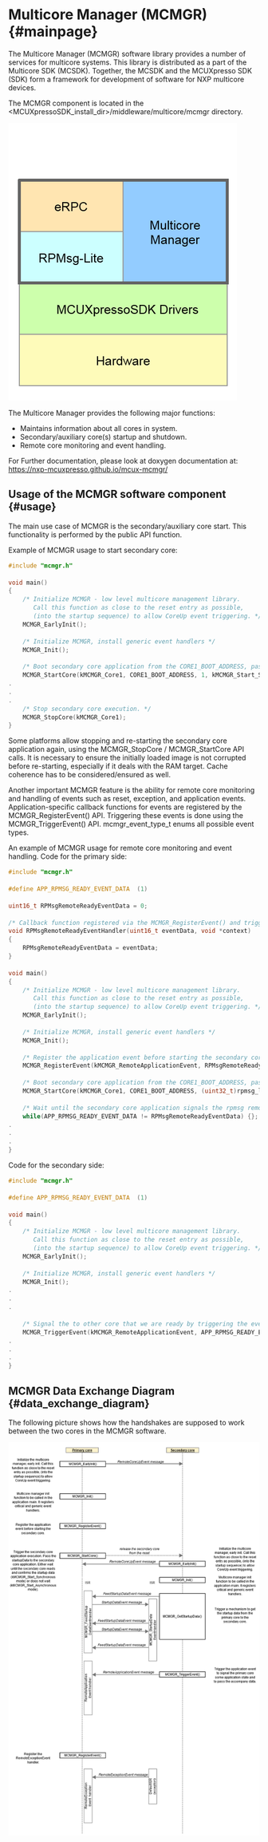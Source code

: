 # Multicore Manager (MCMGR) {#mainpage}

The Multicore Manager (MCMGR) software library provides a number of services for multicore systems. This library is distributed as a part of the Multicore SDK (MCSDK). Together, the MCSDK and the MCUXpresso SDK (SDK) form a framework for development of software for NXP multicore devices.

The MCMGR component is located in the &lt;MCUXpressoSDK_install_dir&gt;/middleware/multicore/mcmgr directory.

![](./doxygen/mcsdk.png)

The Multicore Manager provides the following major functions:

- Maintains information about all cores in system.
- Secondary/auxiliary core(s) startup and shutdown.
- Remote core monitoring and event handling.

For Further documentation, please look at doxygen documentation at: https://nxp-mcuxpresso.github.io/mcux-mcmgr/

## Usage of the MCMGR software component {#usage}

The main use case of MCMGR is the secondary/auxiliary core start. This functionality is performed by the public API function.

Example of MCMGR usage to start secondary core:

```c
#include "mcmgr.h"

void main()
{
    /* Initialize MCMGR - low level multicore management library.
       Call this function as close to the reset entry as possible,
       (into the startup sequence) to allow CoreUp event triggering. */
    MCMGR_EarlyInit();

    /* Initialize MCMGR, install generic event handlers */
    MCMGR_Init();

    /* Boot secondary core application from the CORE1_BOOT_ADDRESS, pass "1" as startup data, starting synchronously. */
    MCMGR_StartCore(kMCMGR_Core1, CORE1_BOOT_ADDRESS, 1, kMCMGR_Start_Synchronous);
.
.
.
    /* Stop secondary core execution. */
    MCMGR_StopCore(kMCMGR_Core1);
}
```

Some platforms allow stopping and re-starting the secondary core application again, using the MCMGR_StopCore / MCMGR_StartCore API calls. It is necessary to ensure the initially loaded image is not corrupted before re-starting, especially if it deals with the RAM target. Cache coherence has to be considered/ensured as well.

Another important MCMGR feature is the ability for remote core monitoring and handling of events such as reset, exception, and application events.
Application-specific callback functions for events are registered by the MCMGR_RegisterEvent() API. Triggering these events is done using the MCMGR_TriggerEvent() API.
mcmgr_event_type_t enums all possible event types.

An example of MCMGR usage for remote core monitoring and event handling.
Code for the primary side:

```c
#include "mcmgr.h"

#define APP_RPMSG_READY_EVENT_DATA  (1)

uint16_t RPMsgRemoteReadyEventData = 0;

/* Callback function registered via the MCMGR_RegisterEvent() and triggered by MCMGR_TriggerEvent() called on the secondary core side */
void RPMsgRemoteReadyEventHandler(uint16_t eventData, void *context)
{
    RPMsgRemoteReadyEventData = eventData;
}

void main()
{
    /* Initialize MCMGR - low level multicore management library.
       Call this function as close to the reset entry as possible,
       (into the startup sequence) to allow CoreUp event triggering. */
    MCMGR_EarlyInit();

    /* Initialize MCMGR, install generic event handlers */
    MCMGR_Init();

    /* Register the application event before starting the secondary core */
    MCMGR_RegisterEvent(kMCMGR_RemoteApplicationEvent, RPMsgRemoteReadyEventHandler, NULL);

    /* Boot secondary core application from the CORE1_BOOT_ADDRESS, pass rpmsg_lite_base address as startup data, starting synchronously. */
    MCMGR_StartCore(kMCMGR_Core1, CORE1_BOOT_ADDRESS, (uint32_t)rpmsg_lite_base, kMCMGR_Start_Synchronous);

    /* Wait until the secondary core application signals the rpmsg remote has been initialized and is ready to communicate. */
    while(APP_RPMSG_READY_EVENT_DATA != RPMsgRemoteReadyEventData) {};
.
.
.
}
```

Code for the secondary side:

```c
#include "mcmgr.h"

#define APP_RPMSG_READY_EVENT_DATA  (1)

void main()
{
    /* Initialize MCMGR - low level multicore management library.
       Call this function as close to the reset entry as possible,
       (into the startup sequence) to allow CoreUp event triggering. */
    MCMGR_EarlyInit();

    /* Initialize MCMGR, install generic event handlers */
    MCMGR_Init();
.
.
.

    /* Signal the to other core that we are ready by triggering the event and passing the APP_RPMSG_READY_EVENT_DATA */
    MCMGR_TriggerEvent(kMCMGR_RemoteApplicationEvent, APP_RPMSG_READY_EVENT_DATA);
.
.
.
}
```

## MCMGR Data Exchange Diagram {#data_exchange_diagram}

The following picture shows how the handshakes are supposed to work between the two cores in the MCMGR software.

![](./doxygen/MCMgrDataExchangeDiagram.png)
